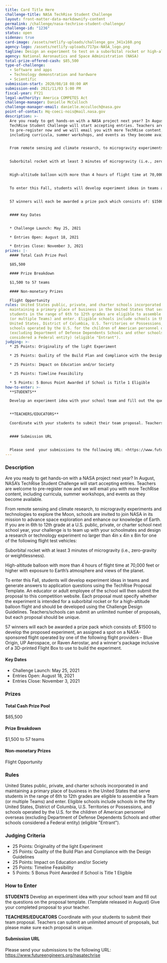 ```yaml
---
title: Card Title Here
challenge-title: NASA TechRise Student Challenge
layout: front-matter-data-markdownify-content
permalink: /challenge/nasa-techrise-student-challenge/
challenge-id: "1236"
status: open
sidenav: true
card-image: /assets/netlify-uploads/challenge_gov_341x160.png
agency-logo: /assets/netlify-uploads/717px-NASA_logo.png
tagline: Design an experiment to test on a suborbital rocket or high-altitude balloon.
agency: National Aeronautics and Space Administration (NASA)
total-prize-offered-cash: $85,500
type-of-challenge:
  - Software and apps
  - Technology demonstration and hardware
  - Scientific
submission-start: 2020/08/18 08:00 AM
submission-end: 2021/11/03 5:00 PM
fiscal-year: FY21
legal-authority: America COMPETES Act
challenge-manager: Danielle McCulloch
challenge-manager-email: danielle.mcculloch@nasa.gov
point-of-contact: Hq-coeci-nois@mail.nasa.gov
description: >-
  Are you ready to get hands-on with a NASA project next year? In August, NASA’s
  TechRise Student Challenge will start accepting entries. Teachers are welcome
  to pre-register now and we will email you with more TechRise content,
  including curricula, summer workshops, and events as they become available.


  From remote sensing and climate research, to microgravity experiments and technologies to explore the Moon, schools are invited to join NASA in its mission to advance space exploration and enhance our knowledge of Earth. If you are in 6th to 12th grade at a U.S. public, private, or charter school next school year, your challenge is to team up with your schoolmates and design a research or technology experiment no larger than 4in x 4in x 8in for one of the following flight test vehicles:


  Suborbital rocket with at least 3 minutes of microgravity (i.e., zero-gravity or weightlessness).


  High-altitude balloon with more than 4 hours of flight time at 70,000 feet or higher with exposure to Earth’s atmosphere and views of the planet.


  To enter this Fall, students will develop experiment ideas in teams and generate answers to application questions using the TechRise Proposal Template. An educator or adult employee of the school will then submit the proposal to this competition website. Each proposal must specify whether the experiment is intended for a suborbital rocket or for a high-altitude balloon flight and should be developed using the Challenge Design Guidelines. Teachers/schools can submit an unlimited number of proposals, but each proposal should be unique.


  57 winners will each be awarded a prize pack which consists of: $1500 to develop the proposed experiment, an assigned a spot on a NASA-sponsored flight operated by one of the following flight providers – Blue Origin, UP Aerospace, or Raven Aerostar, and a winner's package inclusive of a 3D-printed Flight Box to use to build the experiment.


  #### Key Dates


  * Challenge Launch: May 25, 2021

  * Entries Open: August 18, 2021

  * Entries Close: November 3, 2021
prizes: |-
  #### Total Cash Prize Pool

  $85,500

  #### Prize Breakdown

  $1,500 to 57 teams

  #### Non-monetary Prizes

  Flight Opportunity
rules: United States public, private, and charter schools incorporated in and
  maintaining a primary place of business in the United States that serve
  students in the range of 6th to 12th grades are eligible to assemble a Team
  (or multiple Teams) and enter. Eligible schools include schools in the fifty
  United States, District of Columbia, U.S. Territories or Possessions, and
  schools operated by the U.S. for the children of American personnel overseas
  (excluding Department of Defense Dependents Schools and other schools
  considered a Federal entity) (eligible "Entrant").
judging: >-
  * 25 Points: Originality of the light Experiment

  * 25 Points: Quality of the Build Plan and Compliance with the Design Guidelines

  * 25 Points: Impact on Education and/or Society

  * 25 Points: Timeline Feasibility

  * 5 Points: 5 Bonus Point Awarded if School is Title 1 Eligible
how-to-enter: >-
  **STUDENTS**

  Develop an experiment idea with your school team and fill out the questions on the proposal template. (Template released in August) Give your completed proposal to your teacher. 


  **TEACHERS/EDUCATORS**

  Coordinate with your students to submit their team proposal. Teachers can submit an unlimited amount of proposals, but please make sure each proposal is unique. 


  #### Submission URL


  Please send  your submissions to the following URL: <https://www.futureengineers.org/nasatechrise>
---
```

### Description

Are you ready to get hands-on with a NASA project next year? In August, NASA’s TechRise Student Challenge will start accepting entries. Teachers are welcome to pre-register now and we will email you with more TechRise content, including curricula, summer workshops, and events as they become available.

From remote sensing and climate research, to microgravity experiments and technologies to explore the Moon, schools are invited to join NASA in its mission to advance space exploration and enhance our knowledge of Earth. If you are in 6th to 12th grade at a U.S. public, private, or charter school next school year, your challenge is to team up with your schoolmates and design a research or technology experiment no larger than 4in x 4in x 8in for one of the following flight test vehicles:

Suborbital rocket with at least 3 minutes of microgravity (i.e., zero-gravity or weightlessness).

High-altitude balloon with more than 4 hours of flight time at 70,000 feet or higher with exposure to Earth’s atmosphere and views of the planet.

To enter this Fall, students will develop experiment ideas in teams and generate answers to application questions using the TechRise Proposal Template. An educator or adult employee of the school will then submit the proposal to this competition website. Each proposal must specify whether the experiment is intended for a suborbital rocket or for a high-altitude balloon flight and should be developed using the Challenge Design Guidelines. Teachers/schools can submit an unlimited number of proposals, but each proposal should be unique.

57 winners will each be awarded a prize pack which consists of: $1500 to develop the proposed experiment, an assigned a spot on a NASA-sponsored flight operated by one of the following flight providers – Blue Origin, UP Aerospace, or Raven Aerostar, and a winner's package inclusive of a 3D-printed Flight Box to use to build the experiment.

#### Key Dates

* Challenge Launch: May 25, 2021
* Entries Open: August 18, 2021
* Entries Close: November 3, 2021

### Prizes

#### Total Cash Prize Pool

$85,500

#### Prize Breakdown

$1,500 to 57 teams

#### Non-monetary Prizes

Flight Opportunity

### Rules

United States public, private, and charter schools incorporated in and maintaining a primary place of business in the United States that serve students in the range of 6th to 12th grades are eligible to assemble a Team (or multiple Teams) and enter. Eligible schools include schools in the fifty United States, District of Columbia, U.S. Territories or Possessions, and schools operated by the U.S. for the children of American personnel overseas (excluding Department of Defense Dependents Schools and other schools considered a Federal entity) (eligible "Entrant"). 

### Judging Criteria

* 25 Points: Originality of the light Experiment
* 25 Points: Quality of the Build Plan and Compliance with the Design Guidelines
* 25 Points: Impact on Education and/or Society
* 25 Points: Timeline Feasibility
* 5 Points: 5 Bonus Point Awarded if School is Title 1 Eligible

### How to Enter

**STUDENTS**
Develop an experiment idea with your school team and fill out the questions on the proposal template. (Template released in August) Give your completed proposal to your teacher. 

**TEACHERS/EDUCATORS**
Coordinate with your students to submit their team proposal. Teachers can submit an unlimited amount of proposals, but please make sure each proposal is unique. 

#### Submission URL

Please send  your submissions to the following URL: <https://www.futureengineers.org/nasatechrise>